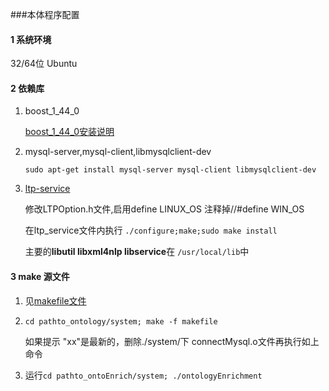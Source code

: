 ###本体程序配置

#### 1 系统环境

32/64位 Ubuntu

#### 2 依赖库

1. boost_1_44_0
   
   [boost_1_44_0安装说明](https://github.com/tinylamb/Ontology-Conf/blob/master/Boost_Install.md)
   
2. mysql-server,mysql-client,libmysqlclient-dev
   
   `sudo apt-get install mysql-server mysql-client libmysqlclient-dev`
   
3. [ltp-service](https://github.com/HIT-SCIR/ltp)

   修改LTPOption.h文件,启用define LINUX_OS 注释掉//#define WIN_OS
   
   在ltp_service文件内执行 `./configure;make;sudo make install`
   
   主要的**libutil libxml4nlp libservice**在 `/usr/local/lib`中
   
   
#### 3 make 源文件
1. 见[makefile文件](https://github.com/tinylamb/Ontology-Conf/blob/master/makefile)

2. `cd pathto_ontology/system; make -f makefile`

   如果提示 "xx"是最新的，删除./system/下 connectMysql.o文件再执行如上命令
   
3. 运行`cd pathto_ontoEnrich/system; ./ontologyEnrichment`
